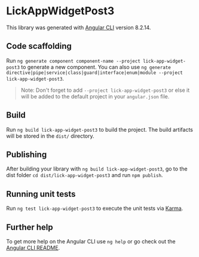 # LickAppWidgetPost3

This library was generated with [Angular CLI](https://github.com/angular/angular-cli) version 8.2.14.

## Code scaffolding

Run `ng generate component component-name --project lick-app-widget-post3` to generate a new component. You can also use `ng generate directive|pipe|service|class|guard|interface|enum|module --project lick-app-widget-post3`.
> Note: Don't forget to add `--project lick-app-widget-post3` or else it will be added to the default project in your `angular.json` file. 

## Build

Run `ng build lick-app-widget-post3` to build the project. The build artifacts will be stored in the `dist/` directory.

## Publishing

After building your library with `ng build lick-app-widget-post3`, go to the dist folder `cd dist/lick-app-widget-post3` and run `npm publish`.

## Running unit tests

Run `ng test lick-app-widget-post3` to execute the unit tests via [Karma](https://karma-runner.github.io).

## Further help

To get more help on the Angular CLI use `ng help` or go check out the [Angular CLI README](https://github.com/angular/angular-cli/blob/master/README.md).
